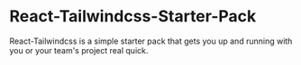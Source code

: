 # React-Tailwindcss-Starter-Pack
React-Tailwindcss is a simple starter pack that gets you up and running with you or your team's project real quick.

